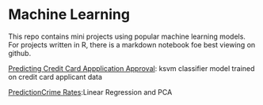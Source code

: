 # Machine Learning
This repo contains mini projects using popular machine learning models. For projects written in R, there is a markdown notebook foe best viewing on github.

<a href="https://joannarashid](https://github.com/joannarashid/machine_learning/blob/main/cc_app_predict.md">Predicting Credit Card Appplication Approval</a>: ksvm classifier model trained on credit card applicant data

<a href="https://joannarashid](https://github.com/joannarashid/machine_learning/blob/main/Lin_Reg_PCA.md">PredictionCrime Rates</a>:Linear Regression and PCA
